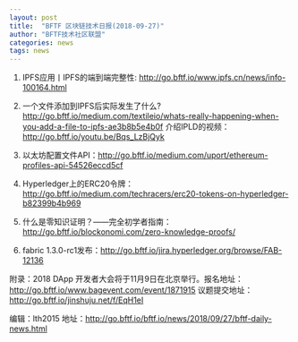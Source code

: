 ```yaml
---
layout: post
title:  "BFTF 区块链技术日报(2018-09-27)"
author: "BFTF技术社区联盟"
categories: news
tags: news
---
```


1. IPFS应用丨IPFS的端到端完整性: <http://go.bftf.io/www.ipfs.cn/news/info-100164.html>

2. 一个文件添加到IPFS后实际发生了什么? <http://go.bftf.io/medium.com/textileio/whats-really-happening-when-you-add-a-file-to-ipfs-ae3b8b5e4b0f> 介绍IPLD的视频：<http://go.bftf.io/youtu.be/Bqs_LzBjQyk>

3. 以太坊配置文件API：<http://go.bftf.io/medium.com/uport/ethereum-profiles-api-54526eccd5cf>

4. Hyperledger上的ERC20令牌：<http://go.bftf.io/medium.com/techracers/erc20-tokens-on-hyperledger-b82399b4b969>

5. 什么是零知识证明？——完全初学者指南：<http://go.bftf.io/blockonomi.com/zero-knowledge-proofs/>

6. fabric 1.3.0-rc1发布：<http://go.bftf.io/jira.hyperledger.org/browse/FAB-12136>


附录：2018 DApp 开发者大会将于11月9日在北京举行。报名地址：<http://go.bftf.io/www.bagevent.com/event/1871915> 议题提交地址：<http://go.bftf.io/jinshuju.net/f/EqH1eI>

编辑：lth2015
地址：<http://go.bftf.io/bftf.io/news/2018/09/27/bftf-daily-news.html>
